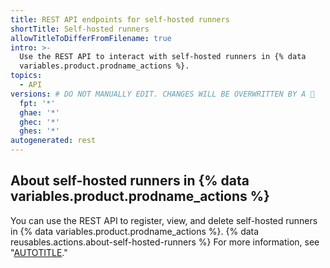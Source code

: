 ```yaml
---
title: REST API endpoints for self-hosted runners
shortTitle: Self-hosted runners
allowTitleToDifferFromFilename: true
intro: >-
  Use the REST API to interact with self-hosted runners in {% data
  variables.product.prodname_actions %}.
topics:
  - API
versions: # DO NOT MANUALLY EDIT. CHANGES WILL BE OVERWRITTEN BY A 🤖
  fpt: '*'
  ghae: '*'
  ghec: '*'
  ghes: '*'
autogenerated: rest
---
```


## About self-hosted runners in {% data variables.product.prodname_actions %}

You can use the REST API to register, view, and delete self-hosted runners in {% data variables.product.prodname_actions %}. {% data reusables.actions.about-self-hosted-runners %} For more information, see "[AUTOTITLE](/actions/hosting-your-own-runners)."

<!-- Content after this section is automatically generated -->

